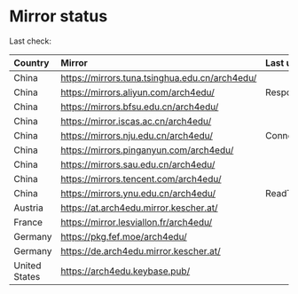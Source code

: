 <script src="./time.js"></script>
# Mirror status
Last check: <script type="text/javascript">localize(1666207899.2537024);</script>

|Country|Mirror|Last update|
|:------|:-----|:----------|
|China|https://mirrors.tuna.tsinghua.edu.cn/arch4edu/|<script type="text/javascript">localize(1666195065);</script>|
|China|https://mirrors.aliyun.com/arch4edu/|Response 404|
|China|https://mirrors.bfsu.edu.cn/arch4edu/|<script type="text/javascript">localize(1666192548);</script>|
|China|https://mirror.iscas.ac.cn/arch4edu/|<script type="text/javascript">localize(1666192548);</script>|
|China|https://mirrors.nju.edu.cn/arch4edu/|ConnectTimeout|
|China|https://mirrors.pinganyun.com/arch4edu/|<script type="text/javascript">localize(1666192548);</script>|
|China|https://mirrors.sau.edu.cn/arch4edu/|<script type="text/javascript">localize(1650446957);</script>|
|China|https://mirrors.tencent.com/arch4edu/|<script type="text/javascript">localize(1666163839);</script>|
|China|https://mirrors.ynu.edu.cn/arch4edu/|ReadTimeout|
|Austria|https://at.arch4edu.mirror.kescher.at/|<script type="text/javascript">localize(1666192548);</script>|
|France|https://mirror.lesviallon.fr/arch4edu/|<script type="text/javascript">localize(1666163839);</script>|
|Germany|https://pkg.fef.moe/arch4edu/|<script type="text/javascript">localize(1666192548);</script>|
|Germany|https://de.arch4edu.mirror.kescher.at/|<script type="text/javascript">localize(1666192548);</script>|
|United States|https://arch4edu.keybase.pub/|<script type="text/javascript">localize(1666163839);</script>|

<script src="./tablefilter/tablefilter.js"></script>
<script src="./table.js"></script>